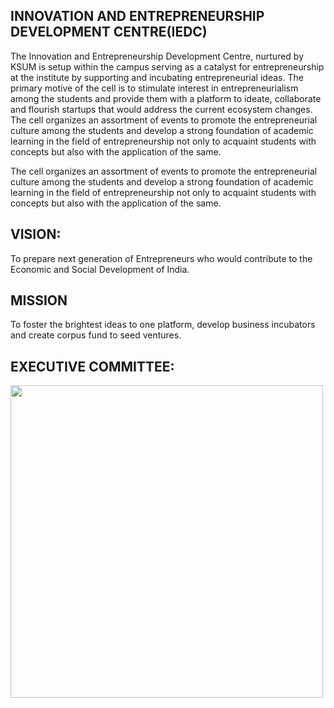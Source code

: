 <h2>INNOVATION AND ENTREPRENEURSHIP DEVELOPMENT CENTRE(IEDC) </h2>
<p>The Innovation and Entrepreneurship Development Centre, nurtured by KSUM is setup within
the campus serving as a catalyst for entrepreneurship at the institute by supporting and
incubating entrepreneurial ideas. The primary motive of the cell is to stimulate interest in
entrepreneurialism among the students and provide them with a platform to ideate,
collaborate and flourish startups that would address the current ecosystem changes. The cell
organizes an assortment of events to promote the entrepreneurial culture among the students
and develop a strong foundation of academic learning in the field of entrepreneurship not only
to acquaint students with concepts but also with the application of the same.  </p>
<p>The cell organizes an assortment of events to promote the entrepreneurial culture among the students and develop a strong foundation of academic learning in the field of entrepreneurship not only to acquaint students with concepts but also with the application of the same. </p>
<h2>VISION: </h2>
<p>To prepare next generation of Entrepreneurs who would contribute to the Economic and Social Development of India. </p>
<h2>MISSION </h2>
<p>To foster the brightest ideas to one platform, develop business incubators and create corpus fund to seed ventures. </p>
<h2>EXECUTIVE COMMITTEE: </h2>
<!--
<table border="1"> 
<tr><td>NODAL OFFICER </td><td>SHIJIDA SHAIN, Asst. Professor in CSE</td></tr>
<tr><td>ASSISTANT NODAL OFFICER</td><td>ROHINI P S, Asst. Professor in ECE</td></tr>
<tr><td>TECHNICAL COORDINATOR</td><td>ARUN B I, Asst. Professor in IT</td></tr>
<tr><td>PROJECT COORDINATOR</td><td>KHADHIRA SAFAR, Asst. Professor in EEE</td></tr>
<tr><td>CHIEF EXECUTIVE OFFICER</td><td>STUDENT</td></tr>
<tr><td>CHIEF OPERATIONS OFFICER</td><td>STUDENT</td></tr>
<tr><td>CHIEF TECHNICAL OFFICER</td><td>STUDENT</td></tr>
<tr><td>CHIEF CREATIVE OFFICER</td><td>STUDENT</td></tr>
<tr><td>CHIEF MARKETING OFFICER</td><td>STUDENT</td></tr>
<tr><td>CHIEF FINANCE OFFICER</td><td>STUDENT</td></tr>
<tr><td>CHIEF SOCIAL OFFICER</td><td>STUDENT</td></tr>
<tr><td>EXECUTIVE CREATIVE CURATORS</td><td>7 STUDENT MEMBERS</td></tr>
</table>   
-->
<img height:"1000"="" src="images/iedc.jpg" width="500"/>
</div>

